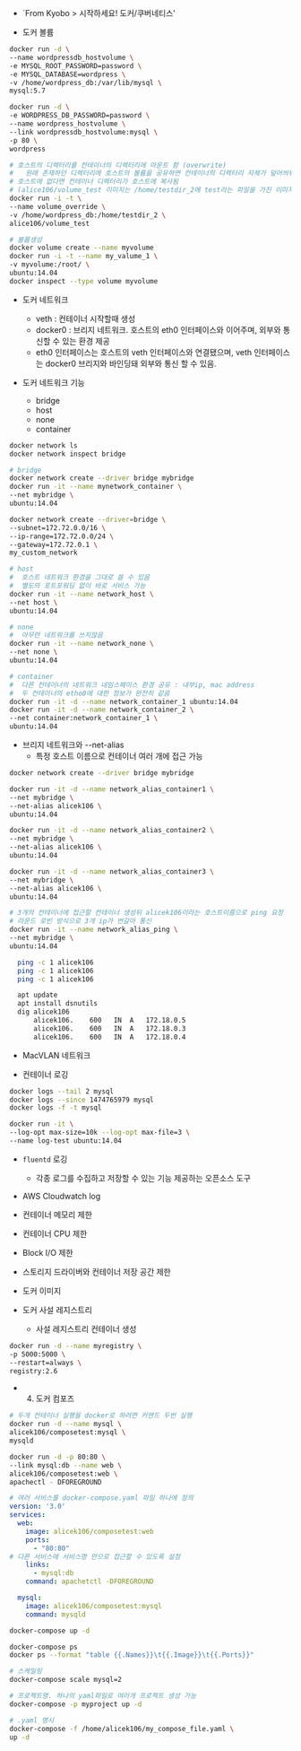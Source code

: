 

- `From Kyobo > 시작하세요! 도커/쿠버네티스'

- 도커 볼륨

```sh
docker run -d \
--name wordpressdb_hostvolume \
-e MYSQL_ROOT_PASSWORD=password \
-e MYSQL_DATABASE=wordpress \
-v /home/wordpress_db:/var/lib/mysql \
mysql:5.7

docker run -d \
-e WORDPRESS_DB_PASSWORD=password \
--name wordpress_hostvolume \
--link wordpressdb_hostvolume:mysql \
-p 80 \
wordpress

# 호스트의 디렉터리를 컨테이너의 디렉터리에 마운트 함 (overwrite)
#   원래 존재하던 디렉터리에 호스트의 볼륨을 공유하면 컨테이너의 디렉터리 자체가 덮어씌워짐
# 호스트에 없다면 컨테이너 디렉터리가 호스트에 복사됨
# (alice106/volume_test 이미지는 /home/testdir_2에 test라는 파일을 가진 이미지임!)
docker run -i -t \
--name volume_override \
-v /home/wordpress_db:/home/testdir_2 \
alice106/volume_test

# 볼륩생성
docker volume create --name myvolume
docker run -i -t --name my_valume_1 \
-v myvolume:/root/ \
ubuntu:14.04
docker inspect --type volume myvolume
```


- 도커 네트워크
  - veth : 컨테이너 시작할때 생성
  - docker0 : 브리지 네트워크. 호스트의 eth0 인터페이스와 이어주며, 외부와 통신할 수 있는 환경 제공
  - eth0 인터페이스는 호스트의 veth 인터페이스와 연결됐으며, veth 인터페이스는 docker0 브리지와 바인딩돼 외부와 통신 할 수 있음.

- 도커 네트워크 기능
  - bridge
  - host
  - none
  - container


```sh
docker network ls
docker network inspect bridge

# bridge
docker network create --driver bridge mybridge
docker run -it --name mynetwork_container \
--net mybridge \
ubuntu:14.04

docker network create --driver=bridge \
--subnet=172.72.0.0/16 \
--ip-range=172.72.0.0/24 \
--gateway=172.72.0.1 \
my_custom_network

# host
#  호스트 네트워크 환경을 그대로 쓸 수 있음
#  별도의 포트포워딩 없이 바로 서비스 가능
docker run -it --name network_host \
--net host \
ubuntu:14.04

# none
#  아무런 네트워크를 쓰지않음
docker run -it --name network_none \
--net none \
ubuntu:14.04

# container
#  다른 컨테이너의 네트워크 네임스페이스 환경 공유 : 내부ip, mac address
#  두 컨테이너의 etho0에 대한 정보가 완전히 같음
docker run -it -d --name network_container_1 ubuntu:14.04
docker run -it -d --name network_container_2 \
--net container:network_container_1 \
ubuntu:14.04
```

- 브리지 네트워크와 --net-alias
  - 특정 호스트 이름으로 컨테이너 여러 개에 접근 가능

```sh
docker network create --driver bridge mybridge

docker run -it -d --name network_alias_container1 \
--net mybridge \
--net-alias alicek106 \
ubuntu:14.04

docker run -it -d --name network_alias_container2 \
--net mybridge \
--net-alias alicek106 \
ubuntu:14.04

docker run -it -d --name network_alias_container3 \
--net mybridge \
--net-alias alicek106 \
ubuntu:14.04

# 3개의 컨테이너에 접근할 컨테이너 생성뒤 alicek106이라는 호스트이름으로 ping 요청
# 라운드 로빈 방식으로 3개 ip가 번갈아 통신
docker run -it --name network_alias_ping \
--net mybridge \
ubuntu:14.04

  ping -c 1 alicek106
  ping -c 1 alicek106
  ping -c 1 alicek106

  apt update
  apt install dsnutils
  dig alicek106
      alicek106.    600   IN  A   172.18.0.5
      alicek106.    600   IN  A   172.18.0.3
      alicek106.    600   IN  A   172.18.0.4
```

- MacVLAN 네트워크

- 컨테이너 로깅

```sh
docker logs --tail 2 mysql
docker logs --since 1474765979 mysql
docker logs -f -t mysql

docker run -it \
--log-opt max-size=10k --log-opt max-file=3 \
--name log-test ubuntu:14.04
```

- `fluentd` 로깅
  - 각종 로그를 수집하고 저장할 수 있는 기능 제공하는 오픈소스 도구

- AWS Cloudwatch log

- 컨테이너 메모리 제한

- 컨테이너 CPU 제한

- Block I/O 제한

- 스토리지 드라이버와 컨테이너 저장 공간 제한

- 도커 이미지

- 도커 사설 레지스트리
  - 사설 레지스트리 컨테이너 생성

```sh
docker run -d --name myregistry \
-p 5000:5000 \
--restart=always \
registry:2.6
```


- 04. 도커 컴포즈

```sh
# 두개 컨테이너 실행을 docker로 하려면 커맨드 두번 실행
docker run -d --name mysql \
alicek106/composetest:mysql \
mysqld

docker run -d -p 80:80 \
--link mysql:db --name web \
alicek106/composetest:web \
apachectl - DFOREGROUND
```

```yaml
# 여러 서비스를 docker-compose.yaml 파일 하나에 정의
version: '3.0'
services:
  web:
    image: alicek106/composetest:web
    ports:
      - "80:80"
# 다른 서비스에 서비스명 만으로 접근할 수 있도록 설정
    links:
      - mysql:db
    command: apachetctl -DFOREGROUND

  mysql:
    image: alicek106/composetest:mysql
    command: mysqld
```

```sh
docker-compose up -d

docker-compose ps
docker ps --format "table {{.Names}}\t{{.Image}}\t{{.Ports}}"

# 스케일링
docker-compose scale mysql=2

# 프로젝트명. 하나의 yaml파일로 여러개 프로젝트 생성 가능
docker-compose -p myproject up -d

# .yaml 명시
docker-compose -f /home/alicek106/my_compose_file.yaml \
up -d
```



